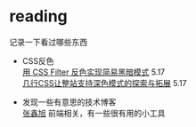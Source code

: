 # reading
记录一下看过哪些东西
- CSS反色  
[用 CSS Filter 反色实现简易黑暗模式](https://nekonull.me/share/css-filter-dark-mode/)  5.17  
[几行CSS让整站支持深色模式的探索与拓展](https://www.zhangxinxu.com/wordpress/2020/11/css-mix-blend-mode-filter-dark-theme/)  5.17

- 发现一些有意思的技术博客  
[张鑫旭](https://www.zhangxinxu.com/)  前端相关，有一些很有用的小工具  
